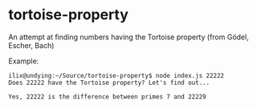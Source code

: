 # tortoise-property
An attempt at finding numbers having the Tortoise property (from Gödel, Escher, Bach)

Example:

```
ilix@undying:~/Source/tortoise-property$ node index.js 22222
Does 22222 have the Tortoise property? Let's find out...

Yes, 22222 is the difference between primes 7 and 22229
```
